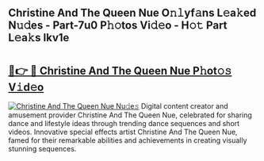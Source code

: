 ## Christine And The Queen Nue O𝚗𝚕yf𝚊ns L𝚎a𝚔ed N𝚞𝚍es - Part-7u0 P𝚑𝚘tos Vi𝚍𝚎o - H𝚘𝚝 Part L𝚎a𝚔s Ikv1e

# <h2><a href="http://kf3ri48.oniu.top/?m=Christine+And+The+Queen+Nue">🔗👉 🔴 Christine And The Queen Nue P𝚑ot𝚘𝚜 V𝚒d𝚎o</a></h2>

[![Christine And The Queen Nue Nu𝚍e𝚜](https://i.imgur.com/0qMVB7G.gif)](http://kf3ri48.oniu.top/?m=Christine+And+The+Queen+Nue)
Digital content creator and amusement provider Christine And The Queen Nue, celebrated for sharing dance and lifestyle ideas through trending dance sequences and short videos. Innovative special effects artist Christine And The Queen Nue, famed for their remarkable abilities and achievements in creating visually stunning sequences.  

